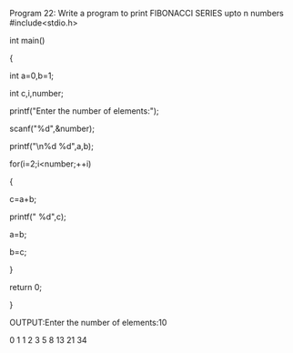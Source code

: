 Program 22: Write a program to print FIBONACCI SERIES upto n numbers
#include<stdio.h>

int main()

{

int a=0,b=1;

int c,i,number;

printf("Enter the number of elements:");

scanf("%d",&number);

printf("\n%d %d",a,b);

for(i=2;i<number;++i)

{

c=a+b;

printf(" %d",c);

a=b;

b=c;

}

return 0;

}

OUTPUT:Enter the number of elements:10

0 1 1 2 3 5 8 13 21 34
